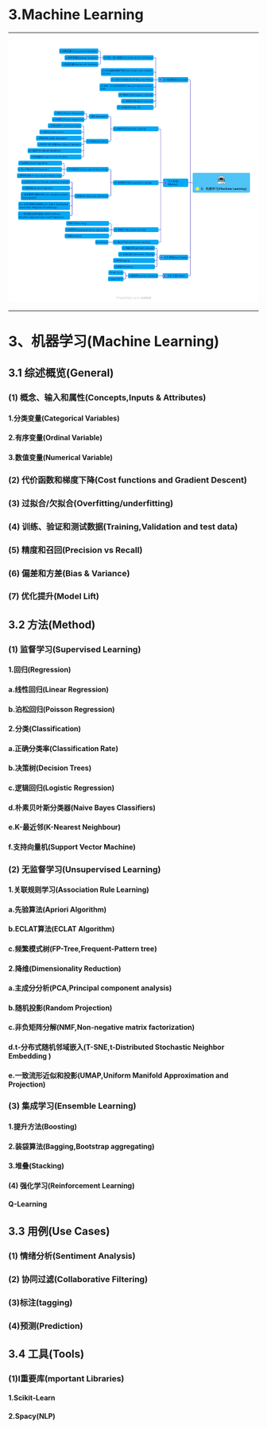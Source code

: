 # 3.Machine Learning

---

![](../../docs/img/3.Machine_Learning.png)

---

# 3、机器学习(Machine Learning)

## 3.1 综述概览(General)

### (1) 概念、输入和属性(Concepts,Inputs & Attributes)

#### 1.分类变量(Categorical Variables)

#### 2.有序变量(Ordinal Variable)

#### 3.数值变量(Numerical Variable)

### (2) 代价函数和梯度下降(Cost functions and Gradient Descent)

### (3) 过拟合/欠拟合(Overfitting/underfitting)

### (4) 训练、验证和测试数据(Training,Validation and test data)

### (5) 精度和召回(Precision vs Recall)

### (6) 偏差和方差(Bias & Variance)

### (7) 优化提升(Model Lift)

## 3.2 方法(Method)

### (1) 监督学习(Supervised Learning)

#### 1.回归(Regression)

#### a.线性回归(Linear Regression)

#### b.泊松回归(Poisson Regression)

#### 2.分类(Classification)

#### a.正确分类率(Classification Rate)

#### b.决策树(Decision Trees)

#### c.逻辑回归(Logistic Regression)

#### d.朴素贝叶斯分类器(Naive Bayes Classifiers)

#### e.K-最近邻(K-Nearest Neighbour)

#### f.支持向量机(Support Vector Machine)

### (2) 无监督学习(Unsupervised Learning)

#### 1.关联规则学习(Association Rule Learning)

#### a.先验算法(Apriori Algorithm)

#### b.ECLAT算法(ECLAT Algorithm)

#### c.频繁模式树(FP-Tree,Frequent-Pattern tree)

#### 2.降维(Dimensionality Reduction)

#### a.主成分分析(PCA,Principal component analysis)

#### b.随机投影(Random Projection)

#### c.非负矩阵分解(NMF,Non-negative matrix factorization)

#### d.t-分布式随机邻域嵌入(T-SNE,t-Distributed Stochastic Neighbor Embedding )

#### e.一致流形近似和投影(UMAP,Uniform Manifold Approximation and Projection)

### (3) 集成学习(Ensemble Learning)

#### 1.提升方法(Boosting)

#### 2.装袋算法(Bagging,Bootstrap aggregating)

#### 3.堆叠(Stacking)

#### (4) 强化学习(Reinforcement Learning)

#### Q-Learning

## 3.3 用例(Use Cases)

### (1) 情绪分析(Sentiment Analysis)

### (2) 协同过滤(Collaborative Filtering)

### (3)标注(tagging)

### (4)预测(Prediction)

## 3.4 工具(Tools)

### (1)I重要库(mportant Libraries)

#### 1.Scikit-Learn

#### 2.Spacy(NLP)
